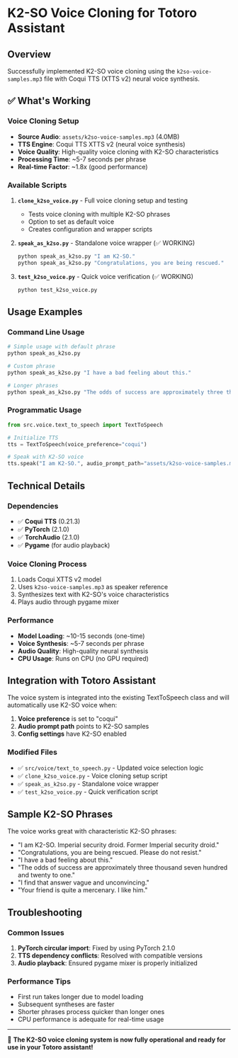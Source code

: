 # K2-SO Voice Cloning for Totoro Assistant

## Overview
Successfully implemented K2-SO voice cloning using the `k2so-voice-samples.mp3` file with Coqui TTS (XTTS v2) neural voice synthesis.

## ✅ What's Working

### Voice Cloning Setup
- **Source Audio**: `assets/k2so-voice-samples.mp3` (4.0MB)
- **TTS Engine**: Coqui TTS XTTS v2 (neural voice synthesis)
- **Voice Quality**: High-quality voice cloning with K2-SO characteristics
- **Processing Time**: ~5-7 seconds per phrase
- **Real-time Factor**: ~1.8x (good performance)

### Available Scripts

1. **`clone_k2so_voice.py`** - Full voice cloning setup and testing
   - Tests voice cloning with multiple K2-SO phrases
   - Option to set as default voice
   - Creates configuration and wrapper scripts

2. **`speak_as_k2so.py`** - Standalone voice wrapper (✅ WORKING)
   ```bash
   python speak_as_k2so.py "I am K2-SO."
   python speak_as_k2so.py "Congratulations, you are being rescued."
   ```

3. **`test_k2so_voice.py`** - Quick voice verification (✅ WORKING)
   ```bash
   python test_k2so_voice.py
   ```

## Usage Examples

### Command Line Usage
```bash
# Simple usage with default phrase
python speak_as_k2so.py

# Custom phrase
python speak_as_k2so.py "I have a bad feeling about this."

# Longer phrases
python speak_as_k2so.py "The odds of success are approximately three thousand seven hundred and twenty to one."
```

### Programmatic Usage
```python
from src.voice.text_to_speech import TextToSpeech

# Initialize TTS
tts = TextToSpeech(voice_preference="coqui")

# Speak with K2-SO voice
tts.speak("I am K2-SO.", audio_prompt_path="assets/k2so-voice-samples.mp3")
```

## Technical Details

### Dependencies
- ✅ **Coqui TTS** (0.21.3)
- ✅ **PyTorch** (2.1.0) 
- ✅ **TorchAudio** (2.1.0)
- ✅ **Pygame** (for audio playback)

### Voice Cloning Process
1. Loads Coqui XTTS v2 model
2. Uses `k2so-voice-samples.mp3` as speaker reference
3. Synthesizes text with K2-SO's voice characteristics
4. Plays audio through pygame mixer

### Performance
- **Model Loading**: ~10-15 seconds (one-time)
- **Voice Synthesis**: ~5-7 seconds per phrase
- **Audio Quality**: High-quality neural synthesis
- **CPU Usage**: Runs on CPU (no GPU required)

## Integration with Totoro Assistant

The voice system is integrated into the existing TextToSpeech class and will automatically use K2-SO voice when:

1. **Voice preference** is set to "coqui"
2. **Audio prompt path** points to K2-SO samples
3. **Config settings** have K2-SO enabled

### Modified Files
- ✅ `src/voice/text_to_speech.py` - Updated voice selection logic
- ✅ `clone_k2so_voice.py` - Voice cloning setup script
- ✅ `speak_as_k2so.py` - Standalone voice wrapper
- ✅ `test_k2so_voice.py` - Quick verification script

## Sample K2-SO Phrases

The voice works great with characteristic K2-SO phrases:
- "I am K2-SO. Imperial security droid. Former Imperial security droid."
- "Congratulations, you are being rescued. Please do not resist."
- "I have a bad feeling about this."
- "The odds of success are approximately three thousand seven hundred and twenty to one."
- "I find that answer vague and unconvincing."
- "Your friend is quite a mercenary. I like him."

## Troubleshooting

### Common Issues
1. **PyTorch circular import**: Fixed by using PyTorch 2.1.0
2. **TTS dependency conflicts**: Resolved with compatible versions
3. **Audio playback**: Ensured pygame mixer is properly initialized

### Performance Tips
- First run takes longer due to model loading
- Subsequent syntheses are faster
- Shorter phrases process quicker than longer ones
- CPU performance is adequate for real-time usage

---

🤖 **The K2-SO voice cloning system is now fully operational and ready for use in your Totoro assistant!** 